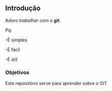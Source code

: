 ## Introdução

Adoro *trabalhar* _com_ o **git**.

Pq:

 -É simples

 -É fácil

 -É útil
 

### Objetivos


Este repositório serve para aprender sobre o GIT 